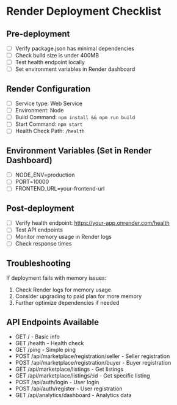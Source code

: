 # Render Deployment Checklist

## Pre-deployment
- [ ] Verify package.json has minimal dependencies
- [ ] Check build size is under 400MB
- [ ] Test health endpoint locally
- [ ] Set environment variables in Render dashboard

## Render Configuration
- [ ] Service type: Web Service
- [ ] Environment: Node
- [ ] Build Command: `npm install && npm run build`
- [ ] Start Command: `npm start`
- [ ] Health Check Path: `/health`

## Environment Variables (Set in Render Dashboard)
- [ ] NODE_ENV=production
- [ ] PORT=10000
- [ ] FRONTEND_URL=your-frontend-url

## Post-deployment
- [ ] Verify health endpoint: https://your-app.onrender.com/health
- [ ] Test API endpoints
- [ ] Monitor memory usage in Render logs
- [ ] Check response times

## Troubleshooting
If deployment fails with memory issues:
1. Check Render logs for memory usage
2. Consider upgrading to paid plan for more memory
3. Further optimize dependencies if needed

## API Endpoints Available
- GET / - Basic info
- GET /health - Health check
- GET /ping - Simple ping
- POST /api/marketplace/registration/seller - Seller registration
- POST /api/marketplace/registration/buyer - Buyer registration
- GET /api/marketplace/listings - Get listings
- GET /api/marketplace/listings/:id - Get specific listing
- POST /api/auth/login - User login
- POST /api/auth/register - User registration
- GET /api/analytics/dashboard - Analytics data
